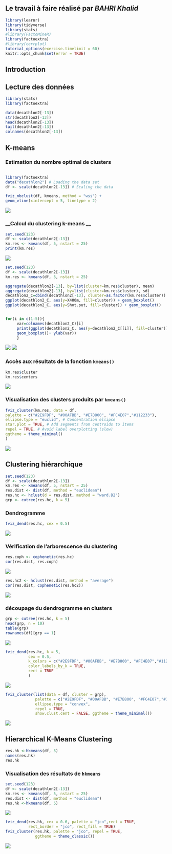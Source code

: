 Le travail à faire réalisé par *BAHRI Khalid*
---

```r
library(learnr)
library(tidyverse)
library(stats)
#library(FactoMineR)
library(factoextra)
#library(corrplot)
tutorial_options(exercise.timelimit = 60)
knitr::opts_chunk$set(error = TRUE)
```

## __Introduction__

## __Lecture des données__

```r
library(stats)  
library(factoextra)   
```


```r
data(decathlon2[-13])
str(decathlon2[-13])
head(decathlon2[-13])
tail(decathlon2[-13])
colnames(decathlon2[-13])
```


## __K-means__

### __Estimation du nombre optimal de clusters__
  
```r

```

```r
library(factoextra)    
data("decathlon2") # Loading the data set    
df <- scale(decathlon2[-13]) # Scaling the data   

fviz_nbclust(df, kmeans, method = "wss") +
geom_vline(xintercept = 5, linetype = 2)
```
![](./tpc1.png)
### __Calcul du clustering k-means __

```r
set.seed(123) 
df <- scale(decathlon2[-13])
km.res <- kmeans(df, 5, nstart = 25)  
print(km.res) 
```
![](./tpc2.png)
```r
set.seed(123) 
df <- scale(decathlon2[-13])
km.res <- kmeans(df, 5, nstart = 25) 
```


```r
aggregate(decathlon2[-13], by=list(cluster=km.res$cluster), mean) 
aggregate(decathlon2[-13], by=list(cluster=km.res$cluster), sd) 
decathlon2_C=cbind(decathlon2[-13], cluster=as.factor(km.res$cluster)) 
ggplot(decathlon2_C, aes(y=X400m, fill=cluster)) + geom_boxplot()  
ggplot(decathlon2_C, aes(y=Shot.put, fill=cluster)) + geom_boxplot()  
```
```r

for(i in c(1:5)){
     var=colnames(decathlon2_C)[i] 
     print(ggplot(decathlon2_C, aes(y=decathlon2_C[[i]], fill=cluster)) + 
     geom_boxplot()+ ylab(var)) 
     } 
```
![](./tpc3.png)
![](./tpc4.png)

### __Accès aux résultats de la fonction `kmeans()`__   

```r
km.res$cluster
km.res$centers
```
![](./tpc5.png)

### __Visualisation des clusters produits par `kmeans()`__   


```r
fviz_cluster(km.res, data = df,
palette = c("#2E9FDF", "#00AFBB", "#E7B800", "#FC4E07","#112233"),
ellipse.type = "euclid", # Concentration ellipse
star.plot = TRUE, # Add segments from centroids to items
repel = TRUE, # Avoid label overplotting (slow)
ggtheme = theme_minimal()
)  
```
![](./tpc6.png)
## __Clustering hiérarchique__

```r
set.seed(123) 
df <- scale(decathlon2[-13])
km.res <- kmeans(df, 5, nstart = 25) 
res.dist <- dist(df, method = "euclidean") 
res.hc <- hclust(d = res.dist, method = "ward.D2") 
grp <- cutree(res.hc, k = 5)
```

### __Dendrogramme__


```r
fviz_dend(res.hc, cex = 0.5)  
```
![](./tpc7.png)


### __Vérification de l’arborescence du clustering__


```r
res.coph <- cophenetic(res.hc)     
cor(res.dist, res.coph)
```
![](./tpc8.png)


```r
res.hc2 <- hclust(res.dist, method = "average") 
cor(res.dist, cophenetic(res.hc2)) 
```
![](./tpc9.png)


### __découpage du dendrogramme en clusters__




```r
grp <- cutree(res.hc, k = 5)  
head(grp, n = 10) 
table(grp)    
rownames(df)[grp == 1]
```
![](tpc10.png)

```r 
fviz_dend(res.hc, k = 5, 
          cex = 0.5, 
          k_colors = c("#2E9FDF", "#00AFBB", "#E7B800", "#FC4E07","#112233"),
          color_labels_by_k = TRUE, 
          rect = TRUE 
          )
```
![](./tpc11.png)


```r
fviz_cluster(list(data = df, cluster = grp),
             palette = c("#2E9FDF", "#00AFBB", "#E7B800", "#FC4E07","#112233"),
             ellipse.type = "convex", 
             repel = TRUE, 
             show.clust.cent = FALSE, ggtheme = theme_minimal())
```
![](./tpc12.png)

## __Hierarchical K-Means Clustering__

 
```r
res.hk <-hkmeans(df, 5) 
names(res.hk) 
res.hk
```

### __Visualisation des résultats de `hkmeans`__

```r
set.seed(123) 
df <- scale(decathlon2[-13])
km.res <- kmeans(df, 5, nstart = 25) 
res.dist <- dist(df, method = "euclidean") 
res.hk <-hkmeans(df, 5) 
```
![](./tpc13.png)

```r
fviz_dend(res.hk, cex = 0.6, palette = "jco",rect = TRUE, 
          rect_border = "jco", rect_fill = TRUE)
fviz_cluster(res.hk, palette = "jco", repel = TRUE,
             ggtheme = theme_classic())
```
![](./tpc14.png)